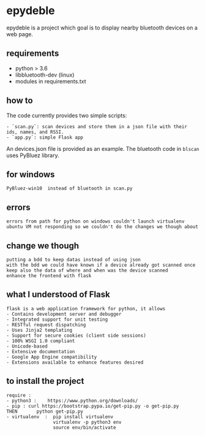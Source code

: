 # epydeble

epydeble is a project which goal is to display nearby bluetooth devices on a web page.

## requirements

   - python > 3.6
   - libbluetooth-dev (linux)
   - modules in requirements.txt

## how to

The code currently provides two simple scripts:

	- `scan.py`: scan devices and store them in a json file with their ids, names, and RSSI.
	- `app.py`: simple Flask app

An devices.json file is provided as an example.
The bluetooth code in `blscan` uses PyBluez library.

## for windows 
	PyBluez-win10  instead of bluetooth in scan.py 

## errors 
	errors from path for python on windows couldn't launch virtualenv
	ubuntu VM not responding so we couldn't do the changes we though about

## change we though
	putting a bdd to keep datas instead of using json 
	with the bdd we could have known if a device already got scanned once
	keep also the data of where and when was the device scanned 
	enhance the frontend with flask

## what I understood of Flask
	flask is a web application framework for python, it allows 
	- Contains development server and debugger
	- Integrated support for unit testing
	- RESTful request dispatching
	- Uses Jinja2 templating
	- Support for secure cookies (client side sessions)
	- 100% WSGI 1.0 compliant
	- Unicode-based
	- Extensive documentation
	- Google App Engine compatibility
	- Extensions available to enhance features desired

## to install the project
	require :
	- python3 :    https://www.python.org/downloads/
	- pip : curl https://bootstrap.pypa.io/get-pip.py -o get-pip.py     THEN       python get-pip.py
	- virtualenv  :  pip install virtualenv     
					 virtualenv -p python3 env
					 source env/bin/activate
					 